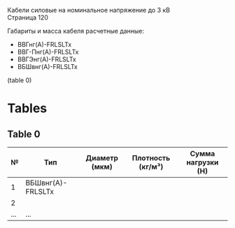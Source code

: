 Кабели силовые на номинальное напряжение до 3 кВ  
Страница 120

Габариты и масса кабеля расчетные данные:

- ВВГнг(А)-FRLSLTx 
- ВВГ-Пнг(А)-FRLSLTx 
- ВВГЭнг(А)-FRLSLTx 
- ВБШвнг(А)-FRLSLTx 

(table 0)

# Tables

## Table 0

| № | Тип        | Диаметр (мкм) | Плотность (кг/м³) | Сумма нагрузки (Н) |
| -- | ---------- | ------------- | ------------------ | --------------------|
| 1  | ВБШвнг(А)-FRLSLTx |            |                 |                    |
| 2  |               |              |                  |                    |
| ... | ...       |             |                |                   |
